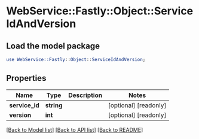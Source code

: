 # WebService::Fastly::Object::ServiceIdAndVersion

## Load the model package
```perl
use WebService::Fastly::Object::ServiceIdAndVersion;
```

## Properties
Name | Type | Description | Notes
------------ | ------------- | ------------- | -------------
**service_id** | **string** |  | [optional] [readonly] 
**version** | **int** |  | [optional] [readonly] 

[[Back to Model list]](../README.md#documentation-for-models) [[Back to API list]](../README.md#documentation-for-api-endpoints) [[Back to README]](../README.md)


